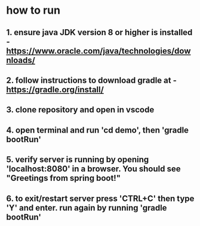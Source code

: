 # how to run
## 1. ensure java JDK version 8 or higher is installed - https://www.oracle.com/java/technologies/downloads/
## 2. follow instructions to download gradle at - https://gradle.org/install/
## 3. clone repository and open in vscode
## 4. open terminal and run 'cd demo', then 'gradle bootRun'
## 5. verify server is running by opening 'localhost:8080' in a browser. You should see "Greetings from spring boot!"
## 6. to exit/restart server press 'CTRL+C' then type 'Y' and enter. run again by running 'gradle bootRun'
